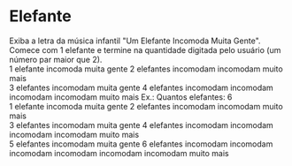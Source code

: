 # Elefante
Exiba a letra da música infantil "Um Elefante Incomoda Muita Gente". 
Comece com 1 elefante e termine na quantidade digitada pelo usuário (um número par maior que 2).  
1 elefante incomoda muita gente 
2 elefantes incomodam incomodam muito mais  
3 elefantes incomodam muita gente 
4 elefantes incomodam incomodam incomodam incomodam muito mais 
Ex.:  Quantos elefantes: 6  
1 elefante incomoda muita gente 
2 elefantes incomodam incomodam muito mais  
3 elefantes incomodam muita gente 
4 elefantes incomodam incomodam incomodam incomodam muito mais  
5 elefantes incomodam muita gente 
6 elefantes incomodam incomodam incomodam incomodam incomodam incomodam muito mais
